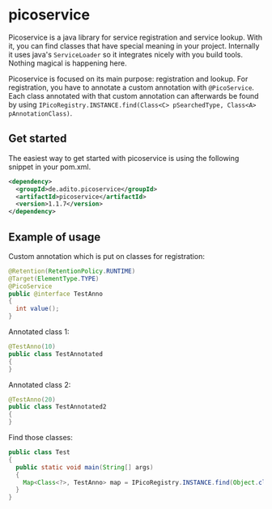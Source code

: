 # picoservice

Picoservice is a java library for service registration and service lookup. With it, you can find classes that have special meaning in your project. Internally it uses java's `ServiceLoader` so it integrates nicely with you build tools. Nothing magical is happening here.

Picoservice is focused on its main purpose: registration and lookup. For registration, you have to annotate a custom annotation with `@PicoService`. Each class annotated with that custom annotation can afterwards be found by using `IPicoRegistry.INSTANCE.find(Class<C> pSearchedType, Class<A> pAnnotationClass)`.

Get started
------------
The easiest way to get started with picoservice is using the following snippet in your pom.xml.
```xml
<dependency>
  <groupId>de.adito.picoservice</groupId>
  <artifactId>picoservice</artifactId>
  <version>1.1.7</version>
</dependency>
```

Example of usage
----------------

Custom annotation which is put on classes for registration:
```java
@Retention(RetentionPolicy.RUNTIME)
@Target(ElementType.TYPE)
@PicoService
public @interface TestAnno
{
  int value();
}
```

Annotated class 1:
```java
@TestAnno(10)
public class TestAnnotated
{
}
```

Annotated class 2:
```java
@TestAnno(20)
public class TestAnnotated2
{
}
```

Find those classes:
```java
public class Test
{
  public static void main(String[] args)
  {
    Map<Class<?>, TestAnno> map = IPicoRegistry.INSTANCE.find(Object.class, TestAnno.class);
  }
}
```
